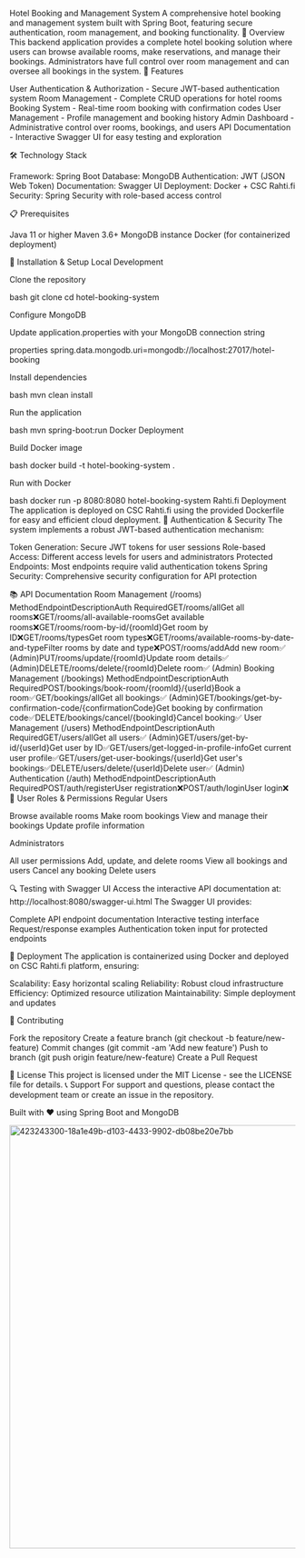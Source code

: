 Hotel Booking and Management System
A comprehensive hotel booking and management system built with Spring Boot, featuring secure authentication, room management, and booking functionality.
🏨 Overview
This backend application provides a complete hotel booking solution where users can browse available rooms, make reservations, and manage their bookings. Administrators have full control over room management and can oversee all bookings in the system.
🚀 Features

User Authentication & Authorization - Secure JWT-based authentication system
Room Management - Complete CRUD operations for hotel rooms
Booking System - Real-time room booking with confirmation codes
User Management - Profile management and booking history
Admin Dashboard - Administrative control over rooms, bookings, and users
API Documentation - Interactive Swagger UI for easy testing and exploration

🛠️ Technology Stack

Framework: Spring Boot
Database: MongoDB
Authentication: JWT (JSON Web Token)
Documentation: Swagger UI
Deployment: Docker + CSC Rahti.fi
Security: Spring Security with role-based access control

📋 Prerequisites

Java 11 or higher
Maven 3.6+
MongoDB instance
Docker (for containerized deployment)

🔧 Installation & Setup
Local Development

Clone the repository

bash   git clone <repository-url>
   cd hotel-booking-system

Configure MongoDB

Update application.properties with your MongoDB connection string



properties   spring.data.mongodb.uri=mongodb://localhost:27017/hotel-booking

Install dependencies

bash   mvn clean install

Run the application

bash   mvn spring-boot:run
Docker Deployment

Build Docker image

bash   docker build -t hotel-booking-system .

Run with Docker

bash   docker run -p 8080:8080 hotel-booking-system
Rahti.fi Deployment
The application is deployed on CSC Rahti.fi using the provided Dockerfile for easy and efficient cloud deployment.
🔐 Authentication & Security
The system implements a robust JWT-based authentication mechanism:

Token Generation: Secure JWT tokens for user sessions
Role-based Access: Different access levels for users and administrators
Protected Endpoints: Most endpoints require valid authentication tokens
Spring Security: Comprehensive security configuration for API protection

📚 API Documentation
Room Management (/rooms)
MethodEndpointDescriptionAuth RequiredGET/rooms/allGet all rooms❌GET/rooms/all-available-roomsGet available rooms❌GET/rooms/room-by-id/{roomId}Get room by ID❌GET/rooms/typesGet room types❌GET/rooms/available-rooms-by-date-and-typeFilter rooms by date and type❌POST/rooms/addAdd new room✅ (Admin)PUT/rooms/update/{roomId}Update room details✅ (Admin)DELETE/rooms/delete/{roomId}Delete room✅ (Admin)
Booking Management (/bookings)
MethodEndpointDescriptionAuth RequiredPOST/bookings/book-room/{roomId}/{userId}Book a room✅GET/bookings/allGet all bookings✅ (Admin)GET/bookings/get-by-confirmation-code/{confirmationCode}Get booking by confirmation code✅DELETE/bookings/cancel/{bookingId}Cancel booking✅
User Management (/users)
MethodEndpointDescriptionAuth RequiredGET/users/allGet all users✅ (Admin)GET/users/get-by-id/{userId}Get user by ID✅GET/users/get-logged-in-profile-infoGet current user profile✅GET/users/get-user-bookings/{userId}Get user's bookings✅DELETE/users/delete/{userId}Delete user✅ (Admin)
Authentication (/auth)
MethodEndpointDescriptionAuth RequiredPOST/auth/registerUser registration❌POST/auth/loginUser login❌
🎯 User Roles & Permissions
Regular Users

Browse available rooms
Make room bookings
View and manage their bookings
Update profile information

Administrators

All user permissions
Add, update, and delete rooms
View all bookings and users
Cancel any booking
Delete users

🔍 Testing with Swagger UI
Access the interactive API documentation at:
http://localhost:8080/swagger-ui.html
The Swagger UI provides:

Complete API endpoint documentation
Interactive testing interface
Request/response examples
Authentication token input for protected endpoints


🚀 Deployment
The application is containerized using Docker and deployed on CSC Rahti.fi platform, ensuring:

Scalability: Easy horizontal scaling
Reliability: Robust cloud infrastructure
Efficiency: Optimized resource utilization
Maintainability: Simple deployment and updates

🤝 Contributing

Fork the repository
Create a feature branch (git checkout -b feature/new-feature)
Commit changes (git commit -am 'Add new feature')
Push to branch (git push origin feature/new-feature)
Create a Pull Request

📄 License
This project is licensed under the MIT License - see the LICENSE file for details.
📞 Support
For support and questions, please contact the development team or create an issue in the repository.

Built with ❤️ using Spring Boot and MongoDB



<img width="741" height="745" alt="423243300-18a1e49b-d103-4433-9902-db08be20e7bb" src="https://github.com/user-attachments/assets/8a8939b6-5250-40e3-a41f-d499eeb48aea" />
